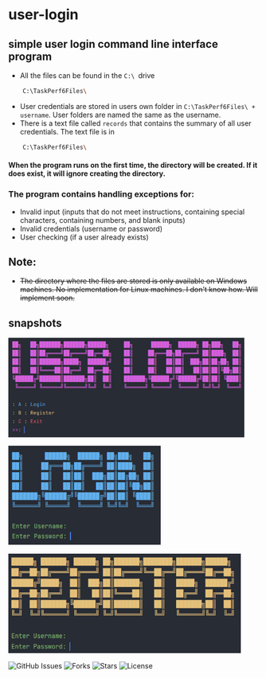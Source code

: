# user-login
## simple user login command line interface program
* All the files can be found in the ```C:\ ```drive
```BASH
    C:\TaskPerf6Files\
```
* User credentials are stored in users own folder in ```C:\TaskPerf6Files\ + username```. User folders are named the same as the username.
* There is a text file called ```records``` that contains the summary of all user credentials. The text file is in
```BASH
    C:\TaskPerf6Files\
```
#### When the program runs on the first time, the directory will be created. If it does exist, it will ignore creating the directory.
### The program contains handling exceptions for:
* Invalid input (inputs that do not meet instructions, containing special characters, containing numbers, and blank inputs)
* Invalid credentials (username or password)
* User checking (if a user already exists)
## Note: 
* ~~The directory where the files are stored is only available on Windows machines. No implementation for Linux machines. I don't know how.
Will implement soon.~~
## snapshots
<p align="left">
  <img src="https://github.com/pitzzahh/user-login/blob/main/main_menu.png" height="200"/>
</p>
<p align="left">
  <img src="https://github.com/pitzzahh/user-login/blob/main/login_menu.png" height="200"/>
</p>
<p align="left">
  <img src="https://github.com/pitzzahh/user-login/blob/main/register_menu.png" height="200"/>
</p>

![GitHub Issues](https://img.shields.io/github/issues/pitzzahh/user-login)
![Forks](https://img.shields.io/github/forks/pitzzahh/user-login)
![Stars](https://img.shields.io/github/stars/pitzzahh/user-login)
![License](https://img.shields.io/github/license/pitzzahh/user-login)
